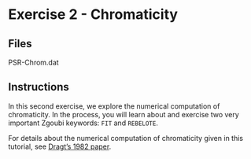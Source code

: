 # Exercise 2 - Chromaticity

## Files

PSR-Chrom.dat

## Instructions

In this second exercise, we explore the numerical computation of
chromaticity. In the process, you will learn about and exercise two
very important Zgoubi keywords: `FIT` and `REBELOTE`.

For details about the numerical computation of chromaticity given in
this tutorial, see
[Dragt’s 1982 paper](https://cds.cern.ch/record/890994/files/p205.pdf).
